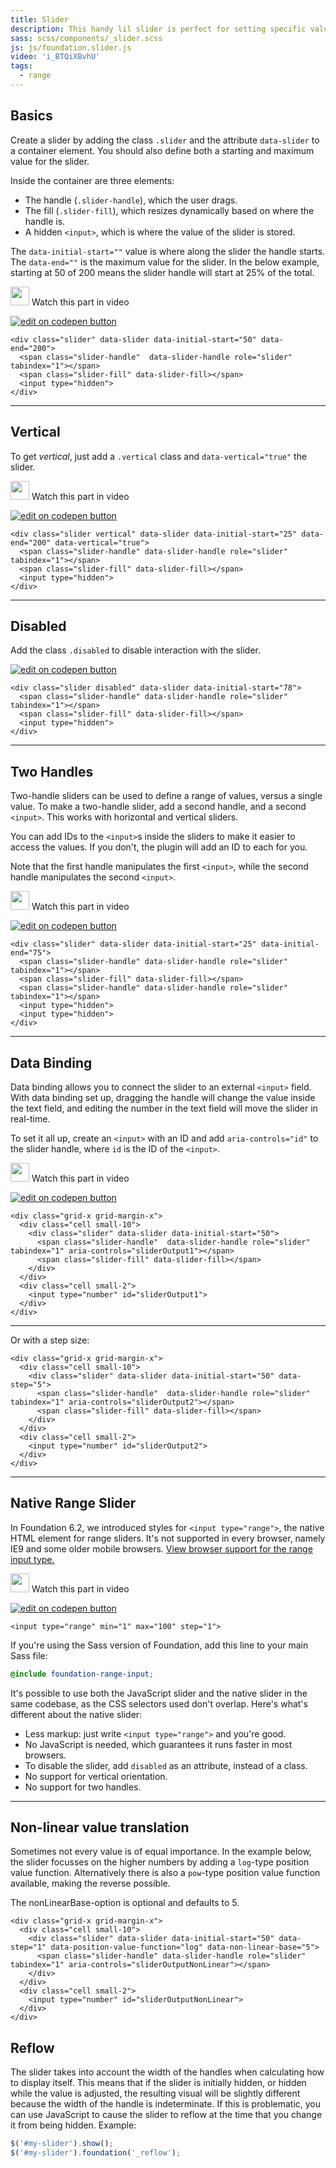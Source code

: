 ```yaml
---
title: Slider
description: This handy lil slider is perfect for setting specific values within a range.
sass: scss/components/_slider.scss
js: js/foundation.slider.js
video: 'i_BTQiXBvhU'
tags:
  - range
---
```


## Basics

Create a slider by adding the class `.slider` and the attribute `data-slider` to a container element. You should also define both a starting and maximum value for the slider.

Inside the container are three elements:
- The handle (`.slider-handle`), which the user drags.
- The fill (`.slider-fill`), which resizes dynamically based on where the handle is.
- A hidden `<input>`, which is where the value of the slider is stored.

The `data-initial-start=""` value is where along the slider the handle starts. The `data-end=""` is the maximum value for the slider. In the below example, starting at 50 of 200 means the slider handle will start at 25% of the total.

<p>
  <a class="" data-open-video="1:00"><img src="{{root}}assets/img/icons/watch-video-icon.svg" class="video-icon" height="30" width="30" alt=""> Watch this part in video</a>
</p>

<div class="docs-codepen-container">
  <a class="codepen-logo-link" href="https://codepen.io/ZURBFoundation/pen/MmGpWR?editors=1000" target="_blank"><img src="{{root}}assets/img/logos/edit-in-browser.svg" class="" height="" width="" alt="edit on codepen button"></a>
</div>

```html_example
<div class="slider" data-slider data-initial-start="50" data-end="200">
  <span class="slider-handle"  data-slider-handle role="slider" tabindex="1"></span>
  <span class="slider-fill" data-slider-fill></span>
  <input type="hidden">
</div>
```

---

## Vertical

To get *vertical*, just add a `.vertical` class and `data-vertical="true"` the slider.

<p>
  <a class="" data-open-video="3:24"><img src="{{root}}assets/img/icons/watch-video-icon.svg" class="video-icon" height="30" width="30" alt=""> Watch this part in video</a>
</p>

<div class="docs-codepen-container">
  <a class="codepen-logo-link" href="https://codepen.io/ZURBFoundation/pen/eWrvRm?editors=1000" target="_blank"><img src="{{root}}assets/img/logos/edit-in-browser.svg" class="" height="" width="" alt="edit on codepen button"></a>
</div>

```html_example
<div class="slider vertical" data-slider data-initial-start="25" data-end="200" data-vertical="true">
  <span class="slider-handle" data-slider-handle role="slider" tabindex="1"></span>
  <span class="slider-fill" data-slider-fill></span>
  <input type="hidden">
</div>
```

---

## Disabled

Add the class `.disabled` to disable interaction with the slider.

<div class="docs-codepen-container">
<a class="codepen-logo-link" href="https://codepen.io/ZURBFoundation/pen/aWjqVJ?editors=1000" target="_blank"><img src="{{root}}assets/img/logos/edit-in-browser.svg" class="" height="" width="" alt="edit on codepen button"></a>
</div>

```html_example
<div class="slider disabled" data-slider data-initial-start="78">
  <span class="slider-handle" data-slider-handle role="slider" tabindex="1"></span>
  <span class="slider-fill" data-slider-fill></span>
  <input type="hidden">
</div>
```

---

## Two Handles

Two-handle sliders can be used to define a range of values, versus a single value. To make a two-handle slider, add a second handle, and a second `<input>`. This works with horizontal and vertical sliders.

You can add IDs to the `<input>`s inside the sliders to make it easier to access the values. If you don't, the plugin will add an ID to each for you.

Note that the first handle manipulates the first `<input>`, while the second handle manipulates the second `<input>`.

<p>
  <a class="" data-open-video="8:18"><img src="{{root}}assets/img/icons/watch-video-icon.svg" class="video-icon" height="30" width="30" alt=""> Watch this part in video</a>
</p>

<div class="docs-codepen-container">
  <a class="codepen-logo-link" href="https://codepen.io/ZURBFoundation/pen/oWdwdX?editors=1000" target="_blank"><img src="{{root}}assets/img/logos/edit-in-browser.svg" class="" height="" width="" alt="edit on codepen button"></a>
</div>

```html_example
<div class="slider" data-slider data-initial-start="25" data-initial-end="75">
  <span class="slider-handle" data-slider-handle role="slider" tabindex="1"></span>
  <span class="slider-fill" data-slider-fill></span>
  <span class="slider-handle" data-slider-handle role="slider" tabindex="1"></span>
  <input type="hidden">
  <input type="hidden">
</div>
```

---

## Data Binding

Data binding allows you to connect the slider to an external `<input>` field. With data binding set up, dragging the handle will change the value inside the text field, and editing the number in the text field will move the slider in real-time.

To set it all up, create an `<input>` with an ID and add `aria-controls="id"` to the slider handle, where `id` is the ID of the `<input>`.

<p>
  <a class="" data-open-video="4:56"><img src="{{root}}assets/img/icons/watch-video-icon.svg" class="video-icon" height="30" width="30" alt=""> Watch this part in video</a>
</p>

<div class="docs-codepen-container">
  <a class="codepen-logo-link" href="https://codepen.io/ZURBFoundation/pen/dWeRRy?editors=1000" target="_blank"><img src="{{root}}assets/img/logos/edit-in-browser.svg" class="" height="" width="" alt="edit on codepen button"></a>
</div>

```html_example
<div class="grid-x grid-margin-x">
  <div class="cell small-10">
    <div class="slider" data-slider data-initial-start="50">
      <span class="slider-handle"  data-slider-handle role="slider" tabindex="1" aria-controls="sliderOutput1"></span>
      <span class="slider-fill" data-slider-fill></span>
    </div>
  </div>
  <div class="cell small-2">
    <input type="number" id="sliderOutput1">
  </div>
</div>
```

---

Or with a step size:

```html_example
<div class="grid-x grid-margin-x">
  <div class="cell small-10">
    <div class="slider" data-slider data-initial-start="50" data-step="5">
      <span class="slider-handle"  data-slider-handle role="slider" tabindex="1" aria-controls="sliderOutput2"></span>
      <span class="slider-fill" data-slider-fill></span>
    </div>
  </div>
  <div class="cell small-2">
    <input type="number" id="sliderOutput2">
  </div>
</div>
```
---

## Native Range Slider

In Foundation 6.2, we introduced styles for `<input type="range">`, the native HTML element for range sliders. It's not supported in every browser, namely IE9 and some older mobile browsers. [View browser support for the range input type.](//caniuse.com/#feat=input-range)

<p>
  <a class="" data-open-video="10:05"><img src="{{root}}assets/img/icons/watch-video-icon.svg" class="video-icon" height="30" width="30" alt=""> Watch this part in video</a>
</p>

<div class="docs-codepen-container">
  <a class="codepen-logo-link" href="https://codepen.io/ZURBFoundation/pen/GmdEem?editors=1000" target="_blank"><img src="{{root}}assets/img/logos/edit-in-browser.svg" class="" height="" width="" alt="edit on codepen button"></a>
</div>

```html_example
<input type="range" min="1" max="100" step="1">
```

If you're using the Sass version of Foundation, add this line to your main Sass file:

```scss
@include foundation-range-input;
```

It's possible to use both the JavaScript slider and the native slider in the same codebase, as the CSS selectors used don't overlap. Here's what's different about the native slider:

- Less markup: just write `<input type="range">` and you're good.
- No JavaScript is needed, which guarantees it runs faster in most browsers.
- To disable the slider, add `disabled` as an attribute, instead of a class.
- No support for vertical orientation.
- No support for two handles.

---

## Non-linear value translation

Sometimes not every value is of equal importance. In the example below, the slider focusses on the higher numbers by adding a `log`-type position value function.
Alternatively there is also a `pow`-type position value function available, making the reverse possible.

The nonLinearBase-option is optional and defaults to 5.

```html_example
<div class="grid-x grid-margin-x">
  <div class="cell small-10">
    <div class="slider" data-slider data-initial-start="50" data-step="1" data-position-value-function="log" data-non-linear-base="5">
      <span class="slider-handle" data-slider-handle role="slider" tabindex="1" aria-controls="sliderOutputNonLinear"></span>
    </div>
  </div>
  <div class="cell small-2">
    <input type="number" id="sliderOutputNonLinear">
  </div>
</div>
```

## Reflow

The slider takes into account the width of the handles when calculating how to display itself. This means that if the slider is initially hidden, or hidden while the value is adjusted, the resulting visual will be slightly different because the width of the handle is indeterminate.  If this is problematic, you can use JavaScript to cause the slider to reflow at the time that you change it from being hidden.  Example:

```js
$('#my-slider').show();
$('#my-slider').foundation('_reflow');
```
